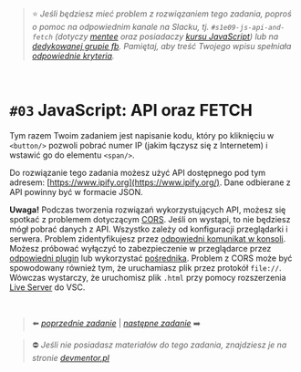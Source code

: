> :star: *Jeśli będziesz mieć problem z rozwiązaniem tego zadania, poproś o pomoc na odpowiednim kanale na Slacku, tj. `#s1e09-js-api-and-fetch` (dotyczy [mentee](https://devmentor.pl/mentoring-javascript/) oraz posiadaczy [kursu JavaScript](https://devmentor.pl/p/javascript-for-beginners/)) lub na [dedykowanej grupie fb](https://www.facebook.com/groups/155234921740033). Pamiętaj, aby treść Twojego wpisu spełniała [odpowiednie kryteria](https://devmentor.pl/jak-prosic-o-pomoc/).*

&nbsp;

# `#03` JavaScript: API oraz FETCH


Tym razem Twoim zadaniem jest napisanie kodu, który po kliknięciu w `<button/>` pozwoli pobrać numer IP (jakim łączysz się z Internetem) i wstawić go do elementu `<span/>`.

Do rozwiązanie tego zadania możesz użyć API dostępnego pod tym adresem: [https://www.ipify.org](https://www.ipify.org/). Dane odbierane z API powinny być w formacie JSON.

 **Uwaga!** Podczas tworzenia rozwiązań wykorzystujących API, możesz się spotkać z problemem dotyczącym [CORS](https://sekurak.pl/czym-jest-cors-cross-origin-resource-sharing-i-jak-wplywa-na-bezpieczenstwo/). Jeśli on wystąpi, to nie będziesz mógł pobrać danych z API. Wszystko zależy od konfiguracji przeglądarki i serwera. Problem zidentyfikujesz przez [odpowiedni komunikat w konsoli](https://www.google.com/search?q=cors+problem&source=lnms&tbm=isch). Możesz próbować wyłączyć to zabezpieczenie w przeglądarce przez [odpowiedni plugin](https://chrome.google.com/webstore/detail/moesif-orign-cors-changer/digfbfaphojjndkpccljibejjbppifbc) lub wykorzystać [pośrednika](https://github.com/Rob--W/cors-anywhere/).
 Problem z CORS może być spowodowany również tym, że uruchamiasz plik przez protokół `file://`. Wówczas wystarczy, że uruchomisz plik `.html` przy pomocy rozszerzenia [Live Server](https://marketplace.visualstudio.com/items?itemName=ritwickdey.LiveServer) do VSC.


&nbsp;

> :arrow_left: [*poprzednie zadanie*](./../02) | [*następne zadanie*](./../04) :arrow_right:

> :no_entry: *Jeśli nie posiadasz materiałów do tego zadania, znajdziesz je na stronie [devmentor.pl](https://devmentor.pl/p/js-basics/)*
